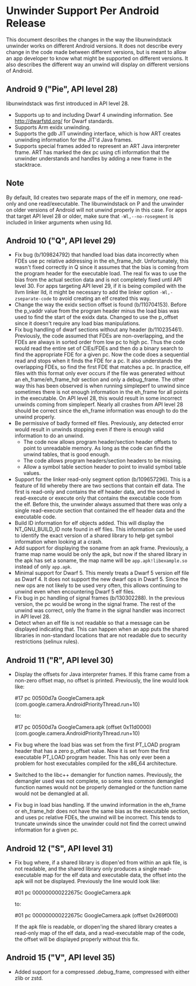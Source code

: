 # Unwinder Support Per Android Release
This document describes the changes in the way the libunwindstack
unwinder works on different Android versions. It does not describe
every change in the code made between different versions, but is
meant to allow an app developer to know what might be supported
on different versions. It also describes the different way an unwind
will display on different versions of Android.

## Android 9 ("Pie", API level 28)
libunwindstack was first introduced in API level 28.

* Supports up to and including Dwarf 4 unwinding information.
  See http://dwarfstd.org/ for Dwarf standards.
* Supports Arm exidx unwinding.
* Supports the gdb JIT unwinding interface, which is how ART creates unwinding
  information for the JIT'd Java frames.
* Supports special frames added to represent an ART Java interpreter frame.
  ART has marked the dex pc using cfi information that the unwinder
  understands and handles by adding a new frame in the stacktrace.

## Note
By default, lld creates two separate maps of the elf in memory, one read-only
and one read/executable. The libunwindstack on P and the unwinder on older
versions of Android will not unwind properly in this case. For apps that
target API level 28 or older, make sure that `-Wl,--no-rosegment` is
included in linker arguments when using lld.

## Android 10 ("Q", API level 29)
* Fix bug (b/109824792) that handled load bias data incorrectly when
  FDEs use pc relative addressing in the eh\_frame\_hdr.
  Unfortunately, this wasn't fixed correctly in Q since it assumes
  that the bias is coming from the program header for the executable
  load. The real fix was to use the bias from the actual section data and
  is not completely fixed until API level 30. For apps targeting API level 29,
  if it is being compiled with the llvm linker lld, it might be necessary
  to add the linker option `-Wl,-zseparate-code` to avoid creating an elf
  created this way.
* Change the way the exidx section offset is found (b/110704153). Before
  the p\_vaddr value from the program header minus the load bias was used
  to find the start of the exidx data. Changed to use the p\_offset since
  it doesn't require any load bias manipulations.
* Fix bug handling of dwarf sections without any header (b/110235461).
  Previously, the code assumed that FDEs are non-overlapping, and the FDEs
  are always in sorted order from low pc to high pc. Thus the code would
  read the entire set of CIEs/FDEs and then do a binary search to find
  the appropriate FDE for a given pc. Now the code does a sequential read
  and stops when it finds the FDE for a pc. It also understands the
  overlapping FDEs, so find the first FDE that matches a pc. In practice,
  elf files with this format only ever occurs if the file was generated
  without an eh\_frame/eh\_frame\_hdr section and only a debug\_frame. The
  other way this has been observed is when running simpleperf to unwind since
  sometimes there is not enough information in the eh\_frame for all points
  in the executable. On API level 28, this would result in some incorrect
  unwinds coming from simpleperf. Nearly all crashes from API level 28 should
  be correct since the eh\_frame information was enough to do the unwind
  properly.
* Be permissive of badly formed elf files. Previously, any detected error
  would result in unwinds stopping even if there is enough valid information
  to do an unwind.
  * The code now allows program header/section header offsets to point
    to unreadable memory. As long as the code can find the unwind tables,
    that is good enough.
  * The code allows program headers/section headers to be missing.
  * Allow a symbol table section header to point to invalid symbol table
    values.
* Support for the linker read-only segment option (b/109657296).
  This is a feature of lld whereby there are two sections that
  contain elf data. The first is read-only and contains the elf header data,
  and the second is read-execute or execute only that
  contains the executable code from the elf. Before this, the unwinder
  always assumed that there was only a single read-execute section that
  contained the elf header data and the executable code.
* Build ID information for elf objects added. This will display the
  NT\_GNU\_BUILD\_ID note found in elf files. This information can be used
  to identify the exact version of a shared library to help get symbol
  information when looking at a crash.
* Add support for displaying the soname from an apk frame. Previously,
  a frame map name would be only the apk, but now if the shared library
  in the apk has set a soname, the map name will be `app.apk!libexample.so`
  instead of only `app.apk`.
* Minimal support for Dwarf 5. This merely treats a Dwarf 5 version
  elf file as Dwarf 4. It does not support the new dwarf ops in Dwarf 5.
  Since the new ops are not likely to be used very often, this allows
  continuing to unwind even when encountering Dwarf 5 elf files.
* Fix bug in pc handling of signal frames (b/130302288). In the previous
  version, the pc would be wrong in the signal frame. The rest of the
  unwind was correct, only the frame in the signal handler was incorrect
  in API level 28.
* Detect when an elf file is not readable so that a message can be
  displayed indicating that. This can happen when an app puts the shared
  libraries in non-standard locations that are not readable due to
  security restrictions (selinux rules).

## Android 11 ("R", API level 30)
* Display the offsets for Java interpreter frames. If this frame came
  from a non-zero offset map, no offset is printed. Previously, the
  line would look like:

    #17 pc 00500d7a  GoogleCamera.apk (com.google.camera.AndroidPriorityThread.run+10)

  to:

    #17 pc 00500d7a  GoogleCamera.apk (offset 0x11d0000) (com.google.camera.AndroidPriorityThread.run+10)
* Fix bug where the load bias was set from the first PT\_LOAD program
  header that has a zero p\_offset value. Now it is set from the first
  executable PT\_LOAD program header. This has only ever been a problem
  for host executables compiled for the x86\_64 architecture.
* Switched to the libc++ demangler for function names. Previously, the
  demangler used was not complete, so some less common demangled function
  names would not be properly demangled or the function name would not be
  demangled at all.
* Fix bug in load bias handling. If the unwind information in the eh\_frame
  or eh\_frame\_hdr does not have the same bias as the executable section,
  and uses pc relative FDEs, the unwind will be incorrect. This tends
  to truncate unwinds since the unwinder could not find the correct unwind
  information for a given pc.

## Android 12 ("S", API level 31)
* Fix bug where, if a shared library is dlopen'ed from within an apk file,
  is not readable, and the shared library only produces a single read-
  executable map for the elf data and executable data, the offset into the
  apk will not be displayed. Previously the line would look like:

    #01 pc 000000000222675c  GoogleCamera.apk

  to:

    #01 pc 000000000222675c  GoogleCamera.apk (offset 0x269f000)

  If the apk file is readable, or dlopen'ing the shared library creates
  a read-only map of the elf data, and a read-executable map of the
  code, the offset will be displayed properly without this fix.

## Android 15 ("V", API level 35)
* Added support for a compressed .debug\_frame, compressed with either zlib or
  zstd.
